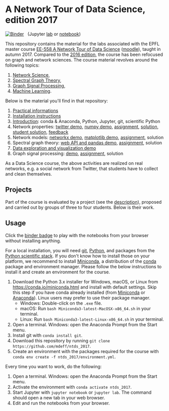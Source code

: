 # A Network Tour of Data Science, edition 2017

[![Binder](https://mybinder.org/badge.svg)][binder_lab]
&nbsp; (Jupyter [lab][binder_lab] or [notebook][binder_notebook])

[binder_lab]: https://mybinder.org/v2/gh/mdeff/ntds_2017/master?urlpath=lab
[binder_notebook]: https://mybinder.org/v2/gh/mdeff/ntds_2017/master?urlpath=tree

This repository contains the material for the labs associated with the EPFL
master course [EE-558 A Network Tour of Data Science][epfl] ([moodle]), taught
in autumn 2017. Compared to the [2016 edition], the course has been refocused
on graph and network sciences. The course material revolves around the
following topics:

1. [Network Science](https://en.wikipedia.org/wiki/Network_science),
1. [Spectral Graph Theory](https://en.wikipedia.org/wiki/Spectral_graph_theory),
1. [Graph Signal Processing](https://arxiv.org/abs/1211.0053),
1. [Machine Learning](https://en.wikipedia.org/wiki/Machine_learning).

[epfl]: http://edu.epfl.ch/coursebook/en/a-network-tour-of-data-science-EE-558
[moodle]: http://moodle.epfl.ch/course/view.php?id=15299
[2016 edition]: https://github.com/mdeff/ntds_2016

Below is the material you'll find in that repository:
1. [Practical informations][practical_info]
1. [Installation instructions](#installation)
1. [Introduction][d01]: conda & Anaconda, Python, Jupyter, git, scientific Python
1. Network properties: [twitter demo][d02], [numpy demo][d03], [assignment][a01],
   [solution][a01s1], [student solution][a01s2], [feedback][a01fb]
1. Network models: [networkx demo][d04], [matplotlib demo][d05], [assignment][a02], solution
1. Spectral graph theory: [web API and pandas demo][d06], [assignment][a03], solution
1. [Data exploration and visualization demo][d07]
1. Graph signal processing: [demo][d08], [assignment][a04], solution

As a Data Science course, the above activities are realized on real networks,
e.g. a social network from Twitter, that students have to collect and clean
themselves.

[practical_info]: https://github.com/mdeff/ntds_2017/raw/outputs/practical_info/ntds_labs.pdf
[projects]: https://github.com/mdeff/ntds_2017/raw/outputs/projects/ntds_projects.pdf

[d01]: https://nbviewer.jupyter.org/github/mdeff/ntds_2017/blob/outputs/demos/01_introduction.ipynb
[d02]: https://nbviewer.jupyter.org/github/mdeff/ntds_2017/blob/outputs/demos/02_data_acquisition_twitter.ipynb
[d03]: https://nbviewer.jupyter.org/github/mdeff/ntds_2017/blob/outputs/demos/03_numpy.ipynb
[d04]: https://nbviewer.jupyter.org/github/mdeff/ntds_2017/blob/outputs/demos/04_networkx.ipynb
[d05]: https://nbviewer.jupyter.org/github/mdeff/ntds_2017/blob/outputs/demos/05_matplotlib.ipynb
[d06]: https://nbviewer.jupyter.org/github/mdeff/ntds_2017/blob/outputs/demos/06_webapi_pandas.ipynb
[d07]: https://nbviewer.jupyter.org/github/mdeff/ntds_2017/blob/outputs/demos/07_data_exploration_and_visualisation.ipynb
[d08]: https://nbviewer.jupyter.org/github/mdeff/ntds_2017/blob/outputs/demos/08_pygsp.ipynb

[a01]: https://nbviewer.jupyter.org/github/mdeff/ntds_2017/blob/outputs/assignments/01_network_properties.ipynb
[a01s1]: https://nbviewer.jupyter.org/github/mdeff/ntds_2017/blob/outputs/assignments/01_solution_ersi.ipynb
[a01s2]: https://nbviewer.jupyter.org/github/mdeff/ntds_2017/blob/outputs/assignments/01_solution_florian.ipynb
[a01fb]: https://nbviewer.jupyter.org/github/mdeff/ntds_2017/blob/outputs/assignments/01_feedback.ipynb
[a02]: https://nbviewer.jupyter.org/github/mdeff/ntds_2017/blob/outputs/assignments/02_network_models.ipynb
[a03]: https://nbviewer.jupyter.org/github/mdeff/ntds_2017/blob/outputs/assignments/03_spectral_graph_theory.ipynb
[a04]: https://nbviewer.jupyter.org/github/mdeff/ntds_2017/blob/outputs/assignments/04_graph_signal_processing.ipynb

## Projects

Part of the course is evaluated by a project (see the [description][projects]),
proposed and carried out by groups of three to four students. Below is their
work.

## Usage

Click the [binder badge][binder_lab] to play with the notebooks from your
browser without installing anything.

For a local installation, you will need [git], [Python], and packages from the
[Python scientific stack][scipy]. If you don't know how to install those on
your platform, we recommend to install [Miniconda], a distribution of the
[conda] package and environment manager. Please follow the below instructions
to install it and create an environment for the course.

1. Download the Python 3.x installer for Windows, macOS, or Linux from
   <https://conda.io/miniconda.html> and install with default settings. Skip
   this step if you have conda already installed (from [Miniconda] or
   [Anaconda]). Linux users may prefer to use their package manager.
   * Windows: Double-click on the `.exe` file.
   * macOS: Run `bash Miniconda3-latest-MacOSX-x86_64.sh` in your terminal.
   * Linux: Run `bash Miniconda3-latest-Linux-x86_64.sh` in your terminal.
1. Open a terminal. Windows: open the Anaconda Prompt from the Start menu.
1. Install git with `conda install git`.
1. Download this repository by running
   `git clone https://github.com/mdeff/ntds_2017`.
1. Create an environment with the packages required for the course with
   `conda env create -f ntds_2017/environment.yml`.

Every time you want to work, do the following:

1. Open a terminal. Windows: open the Anaconda Prompt from the Start menu.
1. Activate the environment with `conda activate ntds_2017`.
1. Start Jupyter with `jupyter notebook` or `jupyter lab`. The command should
   open a new tab in your web browser.
1. Edit and run the notebooks from your browser.

[git]: https://git-scm.com
[python]: https://www.python.org
[scipy]: https://www.scipy.org
[anaconda]: https://anaconda.org
[miniconda]: https://conda.io/miniconda.html
[conda]: https://conda.io
[conda-forge]: https://conda-forge.org

